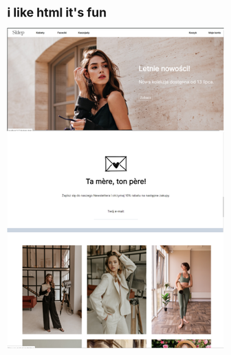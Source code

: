 # i like html it's fun

![alt](page_screenshots/screenshot1.png)
![alt](page_screenshots/screenshot2.png)
![alt](page_screenshots/screenshot3.png)
